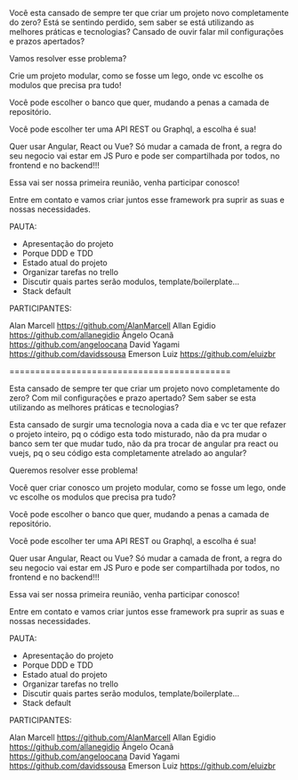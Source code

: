 Você esta cansado de sempre ter que criar um projeto novo completamente do zero? 
Está se sentindo perdido, sem saber se está utilizando as melhores práticas e tecnologias? 
Cansado de ouvir falar  mil configurações e prazos apertados? 

Vamos resolver esse problema?

Crie um projeto modular, como se fosse um lego, 
onde vc escolhe os modulos que precisa pra tudo!

Você pode escolher o banco que quer, mudando a penas a camada de repositório.

Você pode escolher ter uma API REST ou Graphql, a escolha é sua!

Quer usar Angular, React ou Vue? Só mudar a camada de front, 
a regra do seu negocio vai estar em JS Puro e pode ser compartilhada por todos, no frontend e no backend!!!


Essa vai ser nossa primeira reunião, venha participar conosco!

Entre em contato e vamos criar juntos esse framework pra suprir as suas e nossas necessidades.



PAUTA:

- Apresentação do projeto
- Porque DDD e TDD
- Estado atual do projeto
- Organizar tarefas no trello
- Discutir quais partes serão modulos, template/boilerplate...
- Stack default



PARTICIPANTES:

Alan Marcell https://github.com/AlanMarcell
Allan Egidio https://github.com/allanegidio
Ângelo Ocanã https://github.com/angeloocana
David Yagami https://github.com/davidssousa
Emerson Luiz https://github.com/eluizbr



===========================================

Esta cansado de sempre ter que criar um projeto novo completamente do zero? 
Com mil configurações e prazo apertado? Sem saber se esta utilizando as melhores práticas e tecnologias? 

Esta cansado de surgir uma tecnologia nova a cada dia e vc ter que refazer o projeto inteiro, pq o código esta todo misturado, não da pra mudar o banco sem ter que mudar tudo, não da pra trocar de angular pra react ou vuejs, pq o seu código esta completamente atrelado ao angular?

Queremos resolver esse problema! 

Você quer criar conosco um projeto modular, como se fosse um lego, onde vc escolhe os modulos que precisa pra tudo?

Você pode escolher o banco que quer, mudando a penas a camada de repositório.

Você pode escolher ter uma API REST ou Graphql, a escolha é sua!

Quer usar Angular, React ou Vue? Só mudar a camada de front, a regra do seu negocio vai estar em JS Puro e pode ser compartilhada por todos, no frontend e no backend!!!


Essa vai ser nossa primeira reunião, venha participar conosco!

Entre em contato e vamos criar juntos esse framework pra suprir as suas e nossas necessidades.



PAUTA:

- Apresentação do projeto
- Porque DDD e TDD
- Estado atual do projeto
- Organizar tarefas no trello
- Discutir quais partes serão modulos, template/boilerplate...
- Stack default



PARTICIPANTES:

Alan Marcell https://github.com/AlanMarcell
Allan Egidio https://github.com/allanegidio
Ângelo Ocanã https://github.com/angeloocana
David Yagami https://github.com/davidssousa
Emerson Luiz https://github.com/eluizbr









